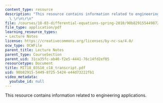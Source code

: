 ```yaml
---
content_type: resource
description: "This resource contains information related to engineering applications.\
  \ \r\n\r\n"
file: /courses/18-03-differential-equations-spring-2010/90b82915544987255424e44d73222fb1_MIT18_03S10_c18_transcript.pdf
file_type: application/pdf
learning_resource_types:
- Lecture Notes
license: https://creativecommons.org/licenses/by-nc-sa/4.0/
ocw_type: OCWFile
parent_title: Lecture Notes
parent_type: CourseSection
parent_uid: 31ca35fc-ab40-f2e5-4441-76c14fd2ef05
resourcetype: Document
title: MIT18_03S10_c18_transcript.pdf
uid: 90b82915-5449-8725-5424-e44d73222fb1
video_metadata:
  youtube_id: null
---
```

This resource contains information related to engineering applications. 

